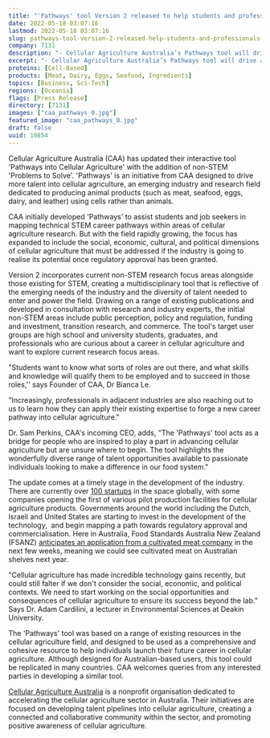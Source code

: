 ```yaml
---
title: "'Pathways' tool Version 2 released to help students and professionals break into cellular agriculture"
date: 2022-05-18 03:07:16
lastmod: 2022-05-18 03:07:16
slug: pathways-tool-version-2-released-help-students-and-professionals-break-cellular
company: 7131
description: "- Cellular Agriculture Australia’s Pathways tool will drive and guide more talent into cellular agriculture research- The tool lists key research ‘Problems to Solve’ in the field and matches these to related tertiary qualifications  - ‘Majors’ - available in Australia, with direct links to Australian universities that can be filtered by State- The new version includes non-STEM ‘Problems to Solve’, encompassing public perception, policy and regulation, funding and investment, transition research, and commerce - Cellular Agriculture Australia is a nonprofit organisation dedicated to accelerating the cellular agriculture sector in Australia. Their goals are to develop talent pipelines into cellular agriculture, create a connected and collaborative community within the sector, and promote positive awareness of cellular agriculture"
excerpt: "- Cellular Agriculture Australia’s Pathways tool will drive and guide more talent into cellular agriculture research- The tool lists key research ‘Problems to Solve’ in the field and matches these to related tertiary qualifications  - ‘Majors’ - available in Australia, with direct links to Australian universities that can be filtered by State- The new version includes non-STEM ‘Problems to Solve’, encompassing public perception, policy and regulation, funding and investment, transition research, and commerce - Cellular Agriculture Australia is a nonprofit organisation dedicated to accelerating the cellular agriculture sector in Australia. Their goals are to develop talent pipelines into cellular agriculture, create a connected and collaborative community within the sector, and promote positive awareness of cellular agriculture"
proteins: [Cell-Based]
products: [Meat, Dairy, Eggs, Seafood, Ingredients]
topics: [Business, Sci-Tech]
regions: [Oceania]
flags: [Press Release]
directory: [7131]
images: ["caa_pathways_0.jpg"]
featured_image: "caa_pathways_0.jpg"
draft: false
uuid: 10854
---
```

Cellular Agriculture Australia (CAA) has updated their interactive tool
'Pathways into Cellular Agriculture' with the addition of non-STEM
'Problems to Solve'. 'Pathways' is an initiative from CAA designed to
drive more talent into cellular agriculture, an emerging industry and
research field dedicated to producing animal products (such as meat,
seafood, eggs, dairy, and leather) using cells rather than animals.

CAA initially developed 'Pathways' to assist students and job seekers in
mapping technical STEM career pathways within areas of cellular
agriculture research. But with the field rapidly growing, the focus has
expanded to include the social, economic, cultural, and political
dimensions of cellular agriculture that must be addressed if the
industry is going to realise its potential once regulatory approval has
been granted. 

Version 2 incorporates current non-STEM research focus areas alongside
those existing for STEM, creating a multidisciplinary tool that is
reflective of the emerging needs of the industry and the diversity of
talent needed to enter and power the field. Drawing on a range of
existing publications and developed in consultation with research and
industry experts, the initial non-STEM areas include public perception,
policy and regulation, funding and investment, transition research, and
commerce. The tool's target user groups are high school and university
students, graduates, and professionals who are curious about a career in
cellular agriculture and want to explore current research focus areas.

"Students want to know what sorts of roles are out there, and what
skills and knowledge will qualify them to be employed and to succeed in
those roles,\'\' says Founder of CAA, Dr Bianca Le.

"Increasingly, professionals in adjacent industries are also reaching
out to us to learn how they can apply their existing expertise to forge
a new career pathway into cellular agriculture." 

Dr. Sam Perkins, CAA's incoming CEO, adds, "The 'Pathways' tool acts as
a bridge for people who are inspired to play a part in advancing
cellular agriculture but are unsure where to begin. The tool highlights
the wonderfully diverse range of talent opportunities available to
passionate individuals looking to make a difference in our food system."

The update comes at a timely stage in the development of the industry.
There are currently over [100
startups](https://gfi.org/resource/alternative-protein-company-database/)
in the space globally, with some companies opening the first of various
pilot production facilities for cellular agriculture products.
Governments around the world including the Dutch, Israeli and United
States are starting to invest in the development of the technology,  and
begin mapping a path towards regulatory approval and commercialisation.
Here in Australia, Food Standards Australia New Zealand (FSANZ)
[anticipates an application from a cultivated meat
company](https://futurealternative.com.au/cultivated-meat-could-be-on-australian-shelves-next-year/)
in the next few weeks, meaning we could see cultivated meat on
Australian shelves next year. 

\"Cellular agriculture has made incredible technology gains recently,
but could still falter if we don\'t consider the social, economic, and
political contexts. We need to start working on the social opportunities
and consequences of cellular agriculture to ensure its success beyond
the lab.\" Says Dr. Adam Cardilini, a lecturer in Environmental Sciences
at Deakin University.

The 'Pathways' tool was based on a range of existing resources in the
cellular agriculture field, and designed to be used as a comprehensive
and cohesive resource to help individuals launch their future career in
cellular agriculture. Although designed for Australian-based users, this
tool could be replicated in many countries. CAA welcomes queries from
any interested parties in developing a similar tool.

[Cellular Agriculture
Australia](https://cellularagricultureaustralia.org/) is a nonprofit
organisation dedicated to accelerating the cellular agriculture sector
in Australia. Their initiatives are focused on developing talent
pipelines into cellular agriculture, creating a connected and
collaborative community within the sector, and promoting positive
awareness of cellular agriculture.
